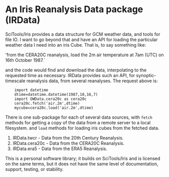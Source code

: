 # An Iris Reanalysis Data package (IRData)

 SciTools/Iris provides a data structure for GCM weather data, and tools for file IO. I want to go beyond that and have an API for loading the particular weather data I need into an iris Cube. That is, to say something like:

'from the CERA20C reanalysis, load the 2m air temperature at 7am (UTC) on 16th October 1987.`

and the code would find and download the data, interpolating to the requested time as necessary. IRData provides such an API, for synoptic-timescale reanalysis data, from several reanalyses. The request above is:

```
    import datetime
    dtime=datetime.datetime(1987,10,16,7)
    import OWData.cera20c as cera20c
    cera20c.fetch('air.2m',dtime)
    mycube=cera20c.load('air.2m',dtime)
```

There is one sub-package for each of several data sources, with `fetch` methods for getting a copy of the data from a remote server to a local filesystem. and `load` methods for loading iris cubes from the fetched data. 

1.  IRData.twcr - Data from the 20th Century Reanalysis.
2.  IRData.cera20c - Data from the CERA20C Reanalysis.
3.  IRData.era5 - Data from the ERA5 Reanalysis.

This is a personal software library; it builds on SciTools/Iris and is licensed on the same terms, but it does not have the same level of documentation, support, testing, or stability.


